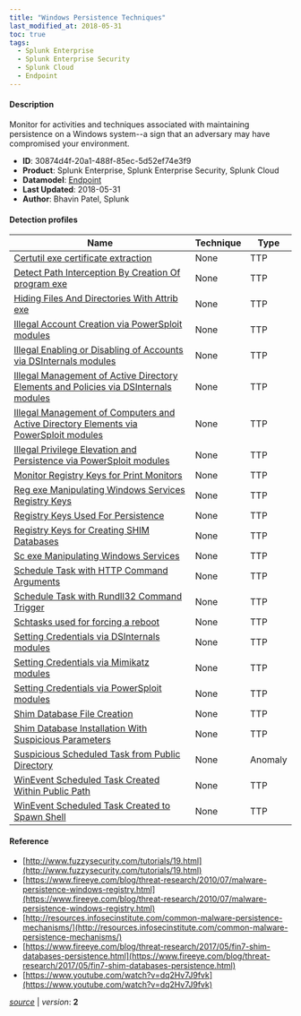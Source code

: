 ```yaml
---
title: "Windows Persistence Techniques"
last_modified_at: 2018-05-31
toc: true
tags:
  - Splunk Enterprise
  - Splunk Enterprise Security
  - Splunk Cloud
  - Endpoint
---
```


#### Description

Monitor for activities and techniques associated with maintaining persistence on a Windows system--a sign that an adversary may have compromised your environment.

- **ID**: 30874d4f-20a1-488f-85ec-5d52ef74e3f9
- **Product**: Splunk Enterprise, Splunk Enterprise Security, Splunk Cloud
- **Datamodel**: [Endpoint](https://docs.splunk.com/Documentation/CIM/latest/User/Endpoint)
- **Last Updated**: 2018-05-31
- **Author**: Bhavin Patel, Splunk

#### Detection profiles

| Name        | Technique   | Type         |
| ----------- | ----------- |--------------|
| [Certutil exe certificate extraction](/endpoint/certutil_exe_certificate_extraction/) | None | TTP |
| [Detect Path Interception By Creation Of program exe](/endpoint/detect_path_interception_by_creation_of_program_exe/) | None | TTP |
| [Hiding Files And Directories With Attrib exe](/endpoint/hiding_files_and_directories_with_attrib_exe/) | None | TTP |
| [Illegal Account Creation via PowerSploit modules](/endpoint/illegal_account_creation_via_powersploit_modules/) | None | TTP |
| [Illegal Enabling or Disabling of Accounts via DSInternals modules](/endpoint/illegal_enabling_or_disabling_of_accounts_via_dsinternals_modules/) | None | TTP |
| [Illegal Management of Active Directory Elements and Policies via DSInternals modules](/endpoint/illegal_management_of_active_directory_elements_and_policies_via_dsinternals_modules/) | None | TTP |
| [Illegal Management of Computers and Active Directory Elements via PowerSploit modules](/endpoint/illegal_management_of_computers_and_active_directory_elements_via_powersploit_modules/) | None | TTP |
| [Illegal Privilege Elevation and Persistence via PowerSploit modules](/endpoint/illegal_privilege_elevation_and_persistence_via_powersploit_modules/) | None | TTP |
| [Monitor Registry Keys for Print Monitors](/endpoint/monitor_registry_keys_for_print_monitors/) | None | TTP |
| [Reg exe Manipulating Windows Services Registry Keys](/endpoint/reg_exe_manipulating_windows_services_registry_keys/) | None | TTP |
| [Registry Keys Used For Persistence](/endpoint/registry_keys_used_for_persistence/) | None | TTP |
| [Registry Keys for Creating SHIM Databases](/endpoint/registry_keys_for_creating_shim_databases/) | None | TTP |
| [Sc exe Manipulating Windows Services](/endpoint/sc_exe_manipulating_windows_services/) | None | TTP |
| [Schedule Task with HTTP Command Arguments](/endpoint/schedule_task_with_http_command_arguments/) | None | TTP |
| [Schedule Task with Rundll32 Command Trigger](/endpoint/schedule_task_with_rundll32_command_trigger/) | None | TTP |
| [Schtasks used for forcing a reboot](/endpoint/schtasks_used_for_forcing_a_reboot/) | None | TTP |
| [Setting Credentials via DSInternals modules](/endpoint/setting_credentials_via_dsinternals_modules/) | None | TTP |
| [Setting Credentials via Mimikatz modules](/endpoint/setting_credentials_via_mimikatz_modules/) | None | TTP |
| [Setting Credentials via PowerSploit modules](/endpoint/setting_credentials_via_powersploit_modules/) | None | TTP |
| [Shim Database File Creation](/endpoint/shim_database_file_creation/) | None | TTP |
| [Shim Database Installation With Suspicious Parameters](/endpoint/shim_database_installation_with_suspicious_parameters/) | None | TTP |
| [Suspicious Scheduled Task from Public Directory](/endpoint/suspicious_scheduled_task_from_public_directory/) | None | Anomaly |
| [WinEvent Scheduled Task Created Within Public Path](/endpoint/winevent_scheduled_task_created_within_public_path/) | None | TTP |
| [WinEvent Scheduled Task Created to Spawn Shell](/endpoint/winevent_scheduled_task_created_to_spawn_shell/) | None | TTP |

#### Reference

* [http://www.fuzzysecurity.com/tutorials/19.html](http://www.fuzzysecurity.com/tutorials/19.html)
* [https://www.fireeye.com/blog/threat-research/2010/07/malware-persistence-windows-registry.html](https://www.fireeye.com/blog/threat-research/2010/07/malware-persistence-windows-registry.html)
* [http://resources.infosecinstitute.com/common-malware-persistence-mechanisms/](http://resources.infosecinstitute.com/common-malware-persistence-mechanisms/)
* [https://www.fireeye.com/blog/threat-research/2017/05/fin7-shim-databases-persistence.html](https://www.fireeye.com/blog/threat-research/2017/05/fin7-shim-databases-persistence.html)
* [https://www.youtube.com/watch?v=dq2Hv7J9fvk](https://www.youtube.com/watch?v=dq2Hv7J9fvk)



[*source*](https://github.com/splunk/security_content/tree/develop/stories/windows_persistence_techniques.yml) \| *version*: **2**